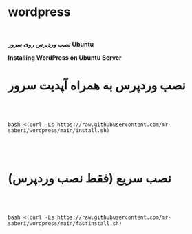 # wordpress
<br>

**نصب وردپرس روی سرور Ubuntu**
<br>

******Installing WordPress on Ubuntu Server******

# نصب وردپرس به همراه آپدیت سرور

<br>
<br>

```
bash <(curl -Ls https://raw.githubusercontent.com/mr-saberi/wordpress/main/install.sh)
```
<br>
<br>

# نصب سریع (فقط نصب وردپرس)

<br>
<br>

```
bash <(curl -Ls https://raw.githubusercontent.com/mr-saberi/wordpress/main/fastinstall.sh)
```
<br>
